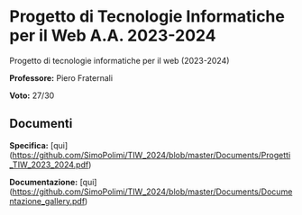 # Progetto di Tecnologie Informatiche per il Web A.A. 2023-2024

Progetto di tecnologie informatiche per il web (2023-2024)  

**Professore:** Piero Fraternali  

**Voto:** 27/30

## Documenti

**Specifica:** [qui] (https://github.com/SimoPolimi/TIW_2024/blob/master/Documents/Progetti_TIW_2023_2024.pdf)

**Documentazione:** [qui] (https://github.com/SimoPolimi/TIW_2024/blob/master/Documents/Documentazione_gallery.pdf)
